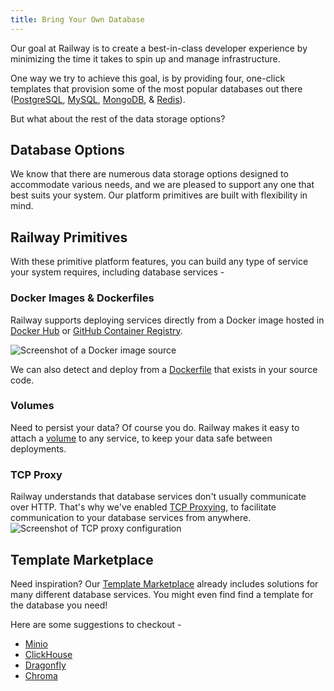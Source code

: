 ```yaml
---
title: Bring Your Own Database
---
```


Our goal at Railway is to create a best-in-class developer experience by minimizing the time it takes to spin up and manage infrastructure.

One way we try to achieve this goal, is by providing four, one-click templates that provision some of the most popular databases out there ([PostgreSQL](/databases/postgresql), [MySQL](/databases/mysql), [MongoDB](/databases/mongodb), & [Redis](/databases/redis)).

But what about the rest of the data storage options?

## Database Options

We know that there are numerous data storage options designed to accommodate various needs, and we are pleased to support any one that best suits your system.  Our platform primitives are built with flexibility in mind.

## Railway Primitives

With these primitive platform features, you can build any type of service your system requires, including database services - 

### Docker Images & Dockerfiles

Railway supports deploying services directly from a Docker image hosted in [Docker Hub](https://hub.docker.com/) or
[GitHub Container Registry](https://docs.github.com/en/packages/working-with-a-github-packages-registry/working-with-the-container-registry).

<Image
src="https://res.cloudinary.com/railway/image/upload/v1688760102/docs/screenshot-2023-07-07-15.59.59_kxo5fa.png"
alt="Screenshot of a Docker image source"
layout="responsive"
width={699} height={168} quality={80} />

We can also detect and deploy from a [Dockerfile](/deploy/dockerfiles) that exists in your source code.

### Volumes

Need to persist your data?  Of course you do.  Railway makes it easy to attach a [volume](/reference/volumes) to any service, to keep your data safe between deployments.

### TCP Proxy

Railway understands that database services don't usually communicate over HTTP.  That's why we've enabled [TCP Proxying](/deploy/exposing-your-app#tcp-proxying), to facilitate communication to your database services from anywhere.
<Image
src="https://res.cloudinary.com/railway/image/upload/v1694217808/docs/screenshot-2023-09-08-20.02.55_hhxn0a.png"
alt="Screenshot of TCP proxy configuration"
layout="responsive"
width={700} height={225} quality={100} />

## Template Marketplace

Need inspiration?  Our [Template Marketplace](https://railway.app/templates) already includes solutions for many different database services.  You might even find find a template for the database you need!

Here are some suggestions to checkout - 
- [Minio](https://railway.app/template/SMKOEA)
- [ClickHouse](https://railway.app/template/clickhouse)
- [Dragonfly](https://railway.app/template/dragonfly)
- [Chroma](https://railway.app/template/tifygm)